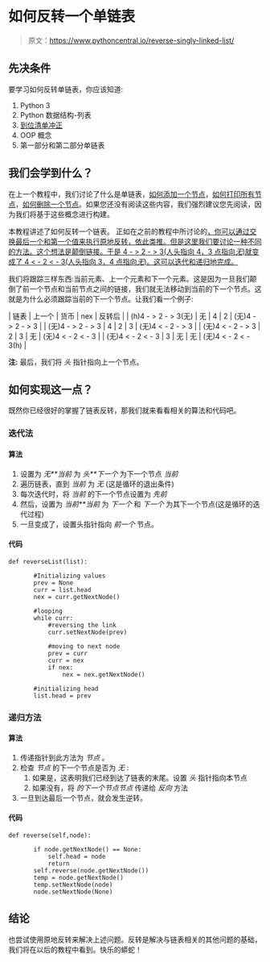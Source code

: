 # 如何反转一个单链表

> 原文：<https://www.pythoncentral.io/reverse-singly-linked-list/>

## 先决条件

要学习如何反转单链表，你应该知道:

1.  Python 3
2.  Python 数据结构-列表
3.  [到位清单冲正](https://www.pythoncentral.io/python-reverse-list-place/)
4.  OOP 概念
5.  第一部分和第二部分单链表

## 我们会学到什么？

在上一个教程中，我们讨论了什么是单链表，[如何添加一个节点](https://www.pythoncentral.io/singly-linked-list-insert-node/)，[如何打印所有节点](https://www.pythoncentral.io/singly-linked-list-insert-node/)，[如何删除一个节点](https://www.pythoncentral.io/find-remove-node-linked-lists/)。如果您还没有阅读这些内容，我们强烈建议您先阅读，因为我们将基于这些概念进行构建。

本教程讲述了如何反转一个链表。 正如在之前的教程中所讨论的[，你可以通过交换最后一个和第一个值来执行原地反转，依此类推。但是这里我们要讨论一种不同的方法。这个想法是颠倒链接。于是 4 - > 2 - > 3(人头指向 4，3 点指向*无*)就变成了 4 < - 2 < - 3(人头指向 3，4 点指向*无*)。这可以迭代和递归地完成。](https://www.pythoncentral.io/python-reverse-list-place/)

我们将跟踪三样东西:当前元素、上一个元素和下一个元素。这是因为一旦我们颠倒了前一个节点和当前节点之间的链接，我们就无法移动到当前的下一个节点。这就是为什么必须跟踪当前的下一个节点。让我们看一个例子:

| 链表 | 上一个 | 货币 | nex | 反转后 |
| (h)4 - > 2 - > 3(无) | 无 | 4 | 2 | (无)4 - > 2 - > 3 |
| (无)4 - > 2 - > 3 | 4 | 2 | 3 | (无)4 < - 2 - > 3 |
| (无)4 < - 2 - > 3 | 2 | 3 | 无 | (无)4 < - 2 < - 3 |
| (无)4 < - 2 < - 3 | 3 | 无 | 无 | (无)4 < - 2 < - 3(h) |

 **注:** 最后，我们将 *头* 指针指向上一个节点。

## 如何实现这一点？

既然你已经很好的掌握了链表反转，那我们就来看看相关的算法和代码吧。

### 迭代法

#### 算法

1.  设置为 *无**当前* 为 *头**下一个* 为下一个节点 *当前*
2.  遍历链表，直到 *当前* 为 *无* (这是循环的退出条件)
3.  每次迭代时，将 *当前* 的下一个节点设置为 *先前*
4.  然后，设置为 *当前**当前* 为 *下一个* 和 *下一个* 为其下一个节点(这是循环的迭代过程)
5.  一旦变成了，设置头指针指向 *前一个* 节点。

#### 代码

```
def reverseList(list):

       #Initializing values
       prev = None
       curr = list.head
       nex = curr.getNextNode()

       #looping
       while curr:
           #reversing the link
           curr.setNextNode(prev)     

           #moving to next node      
           prev = curr
           curr = nex
           if nex:
               nex = nex.getNextNode()

       #initializing head
       list.head = prev
```

### 递归方法

#### 算法

1.  传递指针到此方法为 *节点* 。
2.  检查 *节点* 的下一个节点是否为 *无* :
    1.  如果是，这表明我们已经到达了链表的末尾。设置 *头* 指针指向本节点
    2.  如果没有，将 *的下一个节点节点* 传递给 *反向* 方法
3.  一旦到达最后一个节点，就会发生逆转。

#### 代码

```
def reverse(self,node):

       if node.getNextNode() == None:
           self.head = node
           return
       self.reverse(node.getNextNode())
       temp = node.getNextNode()
       temp.setNextNode(node)
       node.setNextNode(None)
```

## 结论

也尝试使用原地反转来解决上述问题。反转是解决与链表相关的其他问题的基础，我们将在以后的教程中看到。快乐的蟒蛇！